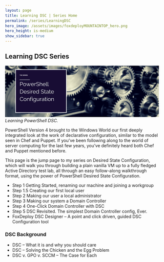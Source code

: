 ```yaml
---
layout: page
title: Learning DSC | Series Home
permalink: /series/LearningDSC
hero_image: /assets/images/foxdeployMOUNTAINTOP_hero.png
hero_height: is-medium
show_sidebar: true
---
```

## Learning DSC Series


![Depicts complex machinery and states 'PowerShell Desired State Configuration Series](images/series_powershellDsc.png)
<em>Learning PowerShell DSC.</em>


PowerShell Version 4 brought to the Windows World our first deeply integrated look at the work of declarative configuration, similar to the model seen in Chef and Puppet.  If you’ve been following along to the world of server computing for the last few years, you’ve definitely heard both Chef and Puppet mentioned before.

This page is the jump page to my series on Desired State Configuration, which will walk you through building a plain vanilla VM up to a fully fledged Active Directory test lab, all through an easy follow-along walkthrough format, using the power of PowerShell Desired State Configuration.

* Step 1 Getting Started, renaming our machine and joining a workgroup
* Step 1.5 Creating our first local user
* Step 2 Making our user a local administrator
* Step 3 Making our system a Domain Controller
* Step 4 One-Click Domain Controller with DSC
* Step 5 DSC Revisited.  The simplest Domain Controller config, Ever.
* FoxDeploy DSC Designer – A point and click driven, guided DSC Configuration tool

### DSC Background

* DSC – What it is and why you should care
* DSC – Solving the Chicken and the Egg Problem
* DSC v. GPO v. SCCM – The Case for Each
